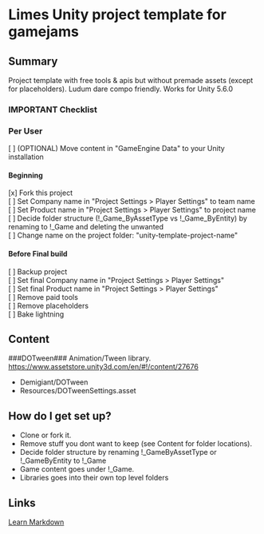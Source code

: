 # Limes Unity project template for gamejams #

## Summary ##
Project template with free tools & apis but without premade assets (except for placeholders). Ludum dare compo friendly.
Works for Unity 5.6.0

### IMPORTANT Checklist ###

### Per User ###
[ ] (OPTIONAL) Move content in "GameEngine Data" to your Unity installation
#### Beginning ####
[x] Fork this project    
[ ] Set Company name in "Project Settings > Player Settings" to team name   
[ ] Set Product name in "Project Settings > Player Settings" to project name   
[ ] Decide folder structure (!_Game_ByAssetType vs !_Game_ByEntity) by renaming to !_Game and deleting the unwanted     
[ ] Change name on the project folder: "unity-template-project-name"

#### Before Final build ####
[ ] Backup project  
[ ] Set final Company name in "Project Settings > Player Settings"    
[ ] Set final Product name in "Project Settings > Player Settings"    
[ ] Remove paid tools   
[ ] Remove placeholders   
[ ] Bake lightning 

## Content ##

###DOTween###
Animation/Tween library.
https://www.assetstore.unity3d.com/en/#!/content/27676

* Demigiant/DOTween
* Resources/DOTweenSettings.asset

## How do I get set up? ##
* Clone or fork it.
* Remove stuff you dont want to keep (see Content for folder locations).
* Decide folder structure by renaming !_GameByAssetType or !_GameByEntity to !_Game
* Game content goes under !_Game. 
* Libraries goes into their own top level folders


## Links ##
[Learn Markdown](https://bitbucket.org/tutorials/markdowndemo)